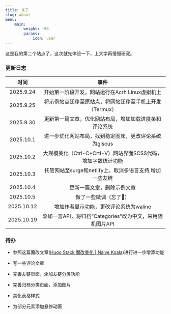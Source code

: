 ```yaml
---
title: 关于
slug: about
menu:
    main: 
        weight: -90
        params:
            icon: user
---
```


这是我的第二个站点了，这次就先体验一下，上大学再慢慢研究。

### 更新日志

| 时间        | 事件                                      |
|:---------:|:---------------------------------------:|
| 2025.9.24 | 开始第一阶段开发，网站运行在Acrh Linux虚拟机上            |
| 2025.9.25 | 将示例站点迁移至原站点，将网站迁移至手机上开发（Termux）         |
| 2025.9.30 | 更新第一篇文章，优化网站布局，增加加载进度条和评论系统             |
| 2025.10.1 | 进一步优化网站布局，找到稳定图床，更改评论系统为giscus          |
| 2025.10.2 | 大规模美化（Ctrl-C+Crtl-V）网站界面SCSS代码，增加字数统计功能 |
| 2025.10.3 | 托管网站至surge和netlify上，取消多语言支持,增加一些友链                     |
| 2025.10.4 | 更新一篇文章，删除示例文章 |
| 2025.10.5 | 做了一些微调（忘了🐶） |
| 2025.10.12 | 增加作者显示功能，更改评论系统为waline |
| 2025.10.19 | 添加一言API，将归档“Categories”改为中文，采用随机图片API |

### 待办

- 参照这篇魔改文章([Hugo Stack 魔改美化 | Naive Koala](https://www.xalaok.top/post/stack-modify/))进行进一步增添功能

- 写一些评论文章

- 完善友链页面，添加友链分类功能

- 完善归档分类页面，添加图片

- 美化表格样式

- 为部分元素添加悬停动画






